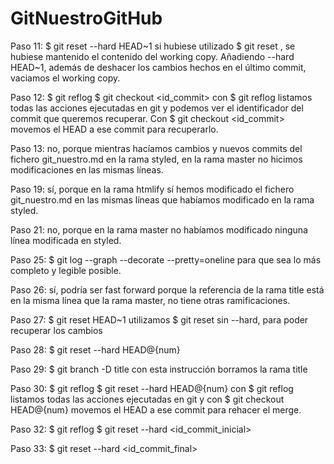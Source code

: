 # GitNuestroGitHub
Paso 11:
$ git reset --hard HEAD~1
si hubiese utilizado  $ git reset , se hubiese mantenido el contenido del working copy. Añadiendo --hard HEAD~1,
además de deshacer los cambios hechos en el último commit, vaciamos el working copy.

Paso 12:
$ git reflog
$ git checkout <id_commit>
con $ git reflog listamos todas las acciones ejecutadas en git y podemos ver el identificador del commit que
queremos recuperar. Con $ git checkout <id_commit> movemos el HEAD a ese commit para recuperarlo.

Paso 13:
no, porque mientras hacíamos cambios y nuevos commits del fichero git_nuestro.md en la rama styled, en la rama
master no hicimos modificaciones en las mismas líneas.

Paso 19:
sí, porque en la rama htmlify sí hemos modificado el fichero git_nuestro.md en las mismas líneas que habíamos
modificado en la rama styled.

Paso 21:
no, porque en la rama master no habíamos modificado ninguna línea modificada en styled.

Paso 25:
$ git log --graph --decorate --pretty=oneline para que sea lo más completo y legible posible.

Paso 26:
sí, podría ser fast forward porque la referencia de la rama title está en la misma línea que la rama master,
no tiene otras ramificaciones.

Paso 27:
$ git reset HEAD~1
utilizamos $ git reset sin --hard, para poder recuperar los cambios

Paso 28:
$ git reset --hard HEAD@{num}

Paso 29:
$ git branch -D title
con esta instrucción borramos la rama title

Paso 30:
$ git reflog
$ git reset --hard HEAD@{num}
con $ git reflog listamos todas las acciones ejecutadas en git y con $ git checkout HEAD@{num}
movemos el HEAD a ese commit para rehacer el merge.

Paso 32:
$ git reflog
$ git reset --hard <id_commit_inicial>

Paso 33:
$ git reset --hard <id_commit_final>
